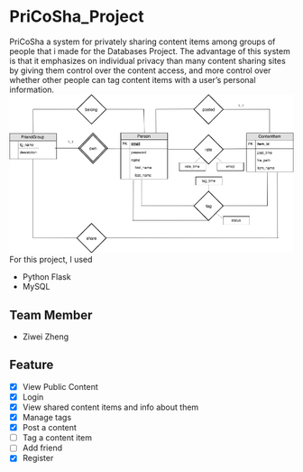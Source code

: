 # PriCoSha_Project

PriCoSha a system for privately sharing content items
among groups of people that i made for the Databases Project. The advantage of this system is that it emphasizes on individual privacy than many content sharing sites by giving them control over the content access, and more control over whether other people can tag content items with a user’s personal information.
![alt text](https://github.com/evve212233/PriCoSha_Project/blob/master/Flask/Flask/ERD.png)
For this project,
I used
* Python Flask
* MySQL

Team Member
------------------------------------------------
* Ziwei Zheng

Feature
------------------------------------------------
- [x] View Public Content
- [x] Login
- [x] View shared content items and info about them
- [x] Manage tags
- [x] Post a content
- [ ] Tag a content item
- [ ] Add friend
- [x] Register
